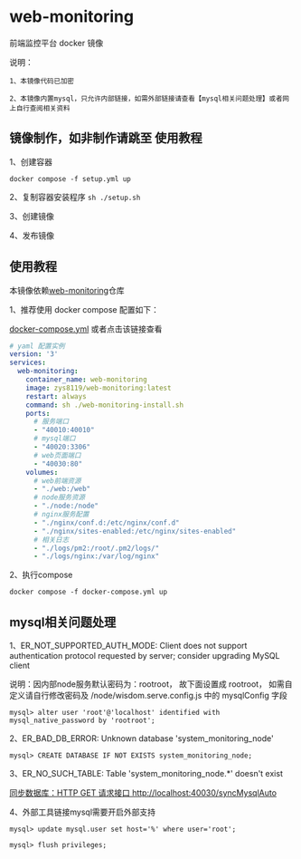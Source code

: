 # web-monitoring

前端监控平台 docker 镜像

说明：

    1、本镜像代码已加密

    2、本镜像内置mysql，只允许内部链接，如需外部链接请查看【mysql相关问题处理】或者网上自行查阅相关资料

## 镜像制作，如非制作请跳至 使用教程

1、创建容器

`docker compose -f setup.yml up`

2、复制容器安装程序
`sh ./setup.sh`

3、创建镜像

4、发布镜像

## 使用教程

本镜像依赖[web-monitoring](https://github.com/zys8119/web-monitoring)仓库

1、推荐使用 docker compose 配置如下：

[docker-compose.yml](https://github.com/zys8119/web-monitoring/blob/master/docker-compose.yml) 或者点击该链接查看

```yaml
# yaml 配置实例
version: '3'
services:
  web-monitoring:
    container_name: web-monitoring
    image: zys8119/web-monitoring:latest
    restart: always
    command: sh ./web-monitoring-install.sh
    ports:
      # 服务端口
      - "40010:40010"
      # mysql端口
      - "40020:3306"
      # web页面端口
      - "40030:80"
    volumes:
      # web前端资源
      - "./web:/web"
      # node服务资源
      - "./node:/node"
      # nginx服务配置
      - "./nginx/conf.d:/etc/nginx/conf.d"
      - "./nginx/sites-enabled:/etc/nginx/sites-enabled"
      # 相关日志
      - "./logs/pm2:/root/.pm2/logs/"
      - "./logs/nginx:/var/log/nginx"
```

2、执行compose

`docker compose -f docker-compose.yml up `

## mysql相关问题处理

1、ER_NOT_SUPPORTED_AUTH_MODE: Client does not support authentication protocol requested by server; consider upgrading MySQL client

说明：因内部node服务默认密码为：rootroot， 故下面设置成 rootroot， 如需自定义请自行修改密码及 /node/wisdom.serve.config.js 中的 mysqlConfig 字段

`mysql> alter user 'root'@'localhost' identified with mysql_native_password by 'rootroot';`

2、ER_BAD_DB_ERROR: Unknown database 'system_monitoring_node'

`mysql> CREATE DATABASE IF NOT EXISTS system_monitoring_node;`

3、ER_NO_SUCH_TABLE: Table 'system_monitoring_node.*' doesn't exist

[同步数据库：HTTP GET 请求接口 http://localhost:40030/syncMysqlAuto](http://localhost:40030/syncMysqlAuto)

4、外部工具链接mysql需要开启外部支持

`mysql> update mysql.user set host='%' where user='root';`

`mysql> flush privileges;`
